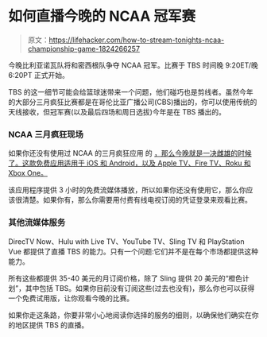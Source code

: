 # 如何直播今晚的 NCAA 冠军赛

> 原文：<https://lifehacker.com/how-to-stream-tonights-ncaa-championship-game-1824266257>

今晚比利亚诺瓦队将和密西根队争夺 NCAA 冠军。比赛于 TBS 时间晚 9:20ET/晚 6:20PT 正式开始。



TBS 的这一细节可能会给篮球迷带来一个问题，他们碰巧也是剪线者。虽然今年的大部分三月疯狂比赛都是在哥伦比亚广播公司(CBS)播出的，你可以使用传统的天线接收，但冠军赛(以及最后四场和周日选拔)今年是在 TBS 播出的。

### NCAA 三月疯狂现场

如果你还没有使用过 NCAA 的三月疯狂应用 的 [，那么今晚就是一决雌雄的时候了。这款免费应用适用于 iOS 和 Android，以及 Apple TV、Fire TV、Roku 和 Xbox One。](https://www.ncaa.com/march-madness-live/watch)

该应用程序提供 3 小时的免费流媒体播放，所以如果你还没有使用它，那么你应该很清楚。如果你有，那么你需要用付费有线电视订阅的凭证登录来观看比赛。

### 其他流媒体服务

DirecTV Now、Hulu with Live TV、YouTube TV、Sling TV 和 PlayStation Vue 都提供了直播 TBS 的能力。只有一个问题:它们并不是在每个市场都提供这种能力。

所有这些都提供 35-40 美元的月订阅价格，除了 Sling 提供 20 美元的“橙色计划”，其中包括 TBS。如果你目前没有订阅这些(过去也没有)，那么你也可以获得一个免费试用版，让你观看今晚的比赛。

如果你走这条路，你要非常小心地阅读你选择的服务的细则，以确保他们确实在你的地区提供 TBS 的直播。